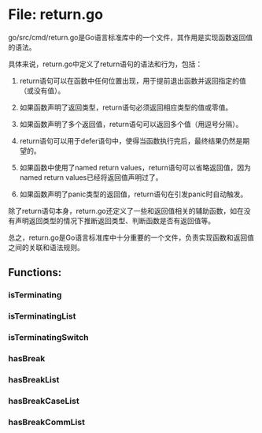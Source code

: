 # File: return.go

go/src/cmd/return.go是Go语言标准库中的一个文件，其作用是实现函数返回值的语法。

具体来说，return.go中定义了return语句的语法和行为，包括：

1. return语句可以在函数中任何位置出现，用于提前退出函数并返回指定的值（或没有值）。

2. 如果函数声明了返回类型，return语句必须返回相应类型的值或零值。

3. 如果函数声明了多个返回值，return语句可以返回多个值（用逗号分隔）。

4. return语句可以用于defer语句中，使得当函数执行完后，最终结果仍然是期望的。

5. 如果函数中使用了named return values，return语句可以省略返回值，因为named return values已经将返回值声明过了。

6. 如果函数声明了panic类型的返回值，return语句在引发panic时自动触发。

除了return语句本身，return.go还定义了一些和返回值相关的辅助函数，如在没有声明返回类型的情况下推断返回类型、判断函数是否有返回值等。

总之，return.go是Go语言标准库中十分重要的一个文件，负责实现函数和返回值之间的关联和语法规则。

## Functions:

### isTerminating





### isTerminatingList





### isTerminatingSwitch





### hasBreak





### hasBreakList





### hasBreakCaseList





### hasBreakCommList





